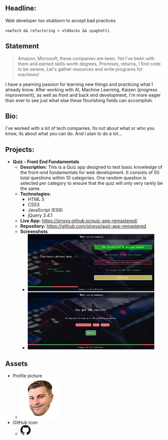 ## Headline:
Web developer too stubborn to accept bad practices

`newTech && refactoring > oldHacks && spaghetti`

## Statement
> Amazon, Microsoft, these companies are keen,
> Yet I&#39;ve been with them and earned skills worth degrees,
> Promises, returns, I find code to be serene,
> Let&#39;s gather resources and write programs for machines!

I have a yearning passion for learning new things and practicing what I already know. After working with AI, Machine Learning, Kaizen (progress improvement), as well as front and back end development, I&#39;m more eager than ever to see just what else these flourishing fields can accomplish.

## Bio:
I&#39;ve worked with a lot of tech companies. Its not about what or who you know, its about what you can do. And I plan to do a lot...

## Projects:
- **Quiz - Front End Fundamentals**
    - **Description:**  This is a Quiz app designed to test basic knowledge of the front-end fundamentals for web development. It consists of 50 total questions within 10 categories. One random question is selected per category to ensure that the quiz will only very rarely be the same.
    - **Technologies:** 
        - HTML 5
        - CSS3
        - JavaScript (ES6)
        - jQuery 3.4.1
    - **Live App:** https://sinsys.github.io/quiz-app-remastered/
    - **Repository:** https://github.com/sinsys/quiz-app-remastered
    - **Screenshots** 
        - [![Quiz - Front End Fundamentals (mid quiz)](https://github.com/sinsys/portfolio/blob/master/img/projects/quiz-app/quiz-app-mid-quiz-thumb.jpg?raw=true)](https://github.com/sinsys/portfolio/blob/master/img/projects/quiz-app/quiz-app-mid-quiz-full.jpg?raw=true")
        - [![Quiz - Front End Fundamentals (finished)](https://github.com/sinsys/portfolio/blob/master/img/projects/quiz-app/quiz-app-quiz-end-thumb.jpg?raw=true)](https://github.com/sinsys/portfolio/blob/master/img/projects/quiz-app/quiz-app-quiz-end-full.jpg?raw=true")

## Assets
- Profile picture 
    - [![Profile picture](https://github.com/sinsys/portfolio/blob/master/img/profile-pic-128.png?raw=true)](https://github.com/sinsys/portfolio/blob/master/img/profile-pic-256.png?raw=true")
- GitHub Icon
    - [![GitHub Icon](https://github.com/sinsys/portfolio/blob/master/img/github-dark-64.png?raw=true)](https://github.com/sinsys/portfolio/blob/master/img/github-dark-64.png?raw=true")